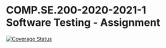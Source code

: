 # COMP.SE.200-2020-2021-1 Software Testing - Assignment

[![Coverage Status](https://coveralls.io/repos/github/vasenju/st_assignment/badge.svg)](https://coveralls.io/github/vasenju/st_assignment)
